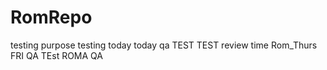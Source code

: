# RomRepo
testing purpose
testing today
today qa
TEST TEST
review time
Rom_Thurs
FRI QA
TEst
ROMA QA




